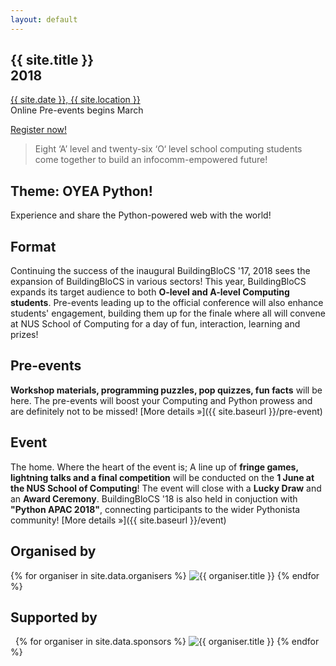 ```yaml
---
layout: default
---
```


<section class="jumbo">
    <div>
        <h1>
            {{ site.title }}<br>
            <span class="huge">2018</span>
        </h1>
        <p>
            <a href="{{ site.baseurl }}/contact">{{ site.date }}, {{ site.location }}</a><br>
            Online Pre-events begins March
        </p>
        <p><a class="btn" href="{{ site.baseurl }}/register">Register now!</a></p>
    </div>
</section>

> Eight &lsquo;A&rsquo; level and twenty-six &lsquo;O&lsquo; level school computing students come together to build an infocomm-empowered future! 

## Theme: OYEA Python!

Experience and share the Python-powered web with the world!

## Format

Continuing the success of the inaugural BuildingBloCS '17, 2018 sees the expansion of BuildingBloCS in various sectors! This year, BuildingBloCS expands its target audience to both **O-level and A-level Computing students**. Pre-events leading up to the official conference will also enhance students' engagement, building them up for the finale where all will convene at NUS School of Computing for a day of fun, interaction, learning and prizes!

## Pre-events

**Workshop materials, programming puzzles, pop quizzes, fun facts** will be here. The pre-events will boost your Computing and Python prowess and are definitely not to be missed! [More&nbsp;details&nbsp;&raquo;]({{ site.baseurl }}/pre-event)

## Event

The home. Where the heart of the event is; A line up of **fringe games, lightning talks and a final competition** will be conducted on the **1 June at the NUS School of Computing**! The event will close with a **Lucky Draw** and an **Award Ceremony**. BuildingBloCS '18 is also held in conjuction with **"Python APAC 2018"**, connecting participants to the wider Pythonista community!  [More&nbsp;details&nbsp;&raquo;]({{ site.baseurl }}/event)


## Organised by

<section class="organisers">
    {% for organiser in site.data.organisers %}
    <img src="{{ site.baseurl }}/assets/img/{{ organiser.img }}" title="{{ organiser.title }}" />
    {% endfor %}
</section>


## Supported by

<section class="organisers">
    {% for organiser in site.data.sponsors %}
    <img src="{{ site.baseurl }}/assets/img/{{ organiser.img }}" title="{{ organiser.title }}" />
    {% endfor %}
</section>
